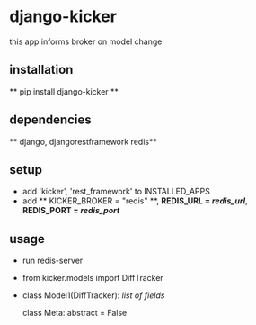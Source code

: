 django-kicker
=============

this app informs broker on model change

installation
-----------

** pip install django-kicker **

dependencies
------------

** django, djangorestframework redis**

setup
-----

- add 'kicker', 'rest_framework' to INSTALLED_APPS
- add ** KICKER_BROKER = "redis" **, **REDIS_URL = *redis_url***, **REDIS_PORT = *redis_port***

usage
-----
- run redis-server
- from kicker.models import DiffTracker
- class Model1(DiffTracker):
    *list of fields*

    class Meta:
        abstract = False

